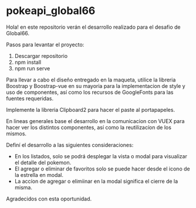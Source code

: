 # pokeapi_global66

Hola! en este repositorio verán el desarrollo realizado para el desafio de Global66.

Pasos para levantar el proyecto:
1. Descargar repositorio
2. npm install
3. npm run serve

Para llevar a cabo el diseño entregado en la maqueta, utilice la libreria Boostrap y Boostrap-vue en su mayoria para la implementacion de style y uso de componentes, así como los recursos de GoogleFonts para las fuentes requeridas.

Implemente la libreria Clipboard2 para hacer el paste al portapapeles.

En lineas generales base el desarrollo en la comunicacion con VUEX para hacer ver los distintos componentes, así como la reutilizacíon de los mismos. 

Definí el desarrollo a las siguientes consideraciones:
  - En los listados, solo se podrá desplegar la vista o modal para visualizar el detalle del pokemon.
  - El agregar o eliminar de favoritos solo se puede hacer desde el icono de la estrella en modal.
  - La accíon de agregar o elimiinar en la modal significa el cierre de la misma.

Agradecidos con esta oportunidad.
